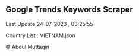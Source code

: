 

## Google Trends Keywords Scraper 
 
Last Update 24-07-2023 , 03:25:55

Country List :
VIETNAM.json



© Abdul Muttaqin 
